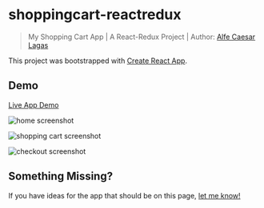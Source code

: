 # shoppingcart-reactredux

> My Shopping Cart App | A React-Redux Project | Author: [Alfe Caesar Lagas](http://alfecaesar.com)

This project was bootstrapped with [Create React App](https://github.com/facebookincubator/create-react-app).


## Demo

[Live App Demo](https://shoppingcart-reactredux.herokuapp.com/)

![home screenshot](http://alfecaesar.com/extras/screenshot/shop_home.png)

![shopping cart screenshot](http://alfecaesar.com/extras/screenshot/shop_cart.png)

![checkout screenshot](http://alfecaesar.com/extras/screenshot/shop_checkout.png)



## Something Missing?

If you have ideas for the app that should be on this page, [let me know!](https://github.com/alfecaesar/shoppingcart-reactredux/issues)
